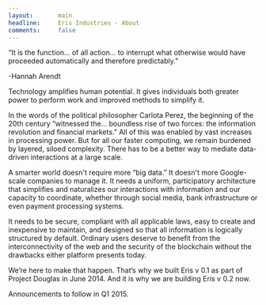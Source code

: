 ```yaml
---
layout:       main
headline:     Eris Industries - About
comments:     false
---
```


“It is the function… of all action… to interrupt what otherwise would have proceeded automatically and therefore predictably.”

 -Hannah Arendt
 
Technology amplifies human potential. It gives individuals both greater power to perform work and improved methods to simplify it.

In the words of the political philosopher Carlota Perez, the beginning of the 20th century “witnessed the... boundless rise of two forces: the information revolution and financial markets.” All of this was enabled by vast increases in processing power. But for all our faster computing, we remain burdened by layered, siloed complexity. There has to be a better way to mediate data-driven interactions at a large scale.

A smarter world doesn't require more “big data.” It doesn't more Google-scale companies to manage it. It needs a uniform, participatory architecture that simplifies and naturalizes our interactions with information and our capacity to coordinate, whether through social media, bank infrastructure or even payment processing systems. 

It needs to be secure, compliant with all applicable laws, easy to create and inexpensive to maintain, and designed so that all information is logically structured by default. Ordinary users deserve to benefit from the interconnectivity of the web and the security of the blockchain without the drawbacks either platform presents today. 

We’re here to make that happen. That’s why we built Eris v 0.1 as part of Project Douglas in June 2014. And it is why we are building Eris v 0.2 now. 

Announcements to follow in Q1 2015.
